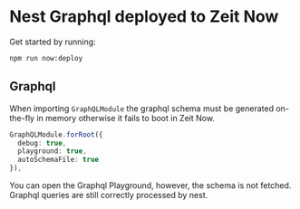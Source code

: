 # Nest Graphql deployed to Zeit Now

Get started by running:

```bash
npm run now:deploy
```

## Graphql

When importing `GraphQLModule` the graphql schema must be generated on-the-fly in memory otherwise it fails to boot in Zeit Now.

```typescript
GraphQLModule.forRoot({
  debug: true,
  playground: true,
  autoSchemaFile: true
}),
```

You can open the Graphql Playground, however, the schema is not fetched. Graphql queries are still correctly processed by nest.
